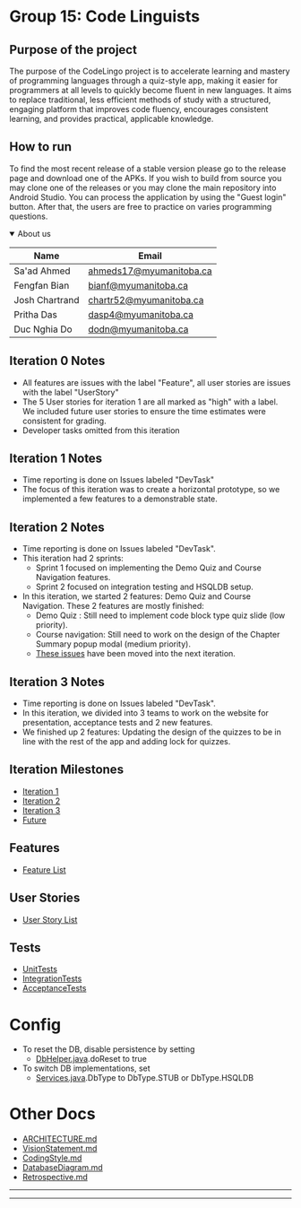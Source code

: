 # Group 15: Code Linguists

## Purpose of the project

The purpose of the CodeLingo project is to accelerate learning and mastery of programming languages through a quiz-style app, making it easier for programmers at all levels to quickly become fluent in new languages. It aims to replace traditional, less efficient methods of study with a structured, engaging platform that improves code fluency, encourages consistent learning, and provides practical, applicable knowledge.

##  How to run
To find the most recent release of a stable version please go to the release page and download one of the APKs. If you wish to build from source you may clone one of the releases or you may clone the main repository into Android Studio. You can process the application by using the "Guest login" button. After that, the users are free to practice on varies programming questions.

<details open>
<summary>About us</summary>

| Name | Email |
| ------ | ------ |
|   Sa'ad Ahmed     |     ahmeds17@myumanitoba.ca   |
|     Fengfan Bian   |     bianf@myumanitoba.ca   |
|   Josh Chartrand    |    chartr52@myumanitoba.ca   |
|    Pritha Das   |    dasp4@myumanitoba.ca  |
|   Duc Nghia Do   |     dodn@myumanitoba.ca   |

</details>



## Iteration 0 Notes
- All features are issues with the label "Feature", all user stories are issues with the label "UserStory"
- The 5 User stories for iteration 1 are all marked as "high" with a label. We included future user stories to ensure the time estimates were consistent for grading.
- Developer tasks omitted from this iteration

## Iteration 1 Notes
- Time reporting is done on Issues labeled "DevTask"
- The focus of this iteration was to create a horizontal prototype, so we implemented a few features to a demonstrable state.

## Iteration 2 Notes
- Time reporting is done on Issues labeled "DevTask".
- This iteration had 2 sprints:
    + Sprint 1 focused on implementing the Demo Quiz and Course Navigation features.
    + Sprint 2 focused on integration testing and HSQLDB setup.
- In this iteration, we started 2 features: Demo Quiz and Course Navigation. These 2 features are mostly finished:
    + Demo Quiz : Still need to implement code block type quiz slide (low priority).
    + Course navigation: Still need to work on the design of the Chapter Summary popup modal (medium priority).
    + [These issues](https://code.cs.umanitoba.ca/comp3350-winter2024/codelinguists-ao1-15/-/issues/?sort=created_date&state=opened&milestone_title=Iteration%203%20-%20CodeLingo&or%5Blabel_name%5D%5B%5D=Sprint%201%20-%20Iteration%202&or%5Blabel_name%5D%5B%5D=Sprint%202%20-%20Iteration2&first_page_size=100) have been moved into the next iteration.

## Iteration 3 Notes
- Time reporting is done on Issues labeled "DevTask".
- In this iteration, we divided into 3 teams to work on the website for presentation, acceptance tests and 2 new features.
- We finished up 2 features: Updating the design of the quizzes to be in line with the rest of the app and adding lock for quizzes.

## Iteration Milestones
- [Iteration 1](https://code.cs.umanitoba.ca/comp3350-winter2024/codelinguists-ao1-15/-/milestones/1#tab-issues)
- [Iteration 2](https://code.cs.umanitoba.ca/comp3350-winter2024/codelinguists-ao1-15/-/milestones/2#tab-issues)
- [Iteration 3](https://code.cs.umanitoba.ca/comp3350-winter2024/codelinguists-ao1-15/-/milestones/4#tab-issues)
- [Future](https://code.cs.umanitoba.ca/comp3350-winter2024/codelinguists-ao1-15/-/issues/?label_name%5B%5D=Feature)

## Features
- [Feature List](https://code.cs.umanitoba.ca/comp3350-winter2024/codelinguists-ao1-15/-/issues/?label_name%5B%5D=Feature)

## User Stories
- [User Story List](https://code.cs.umanitoba.ca/comp3350-winter2024/codelinguists-ao1-15/-/issues/?label_name%5B%5D=UserStory)

## Tests
- [UnitTests](https://code.cs.umanitoba.ca/comp3350-winter2024/codelinguists-ao1-15/-/blob/main/app/src/test/java/codelinguists/codelingo/unit_tests/AllUnitTests.java?ref_type=heads)
- [IntegrationTests](https://code.cs.umanitoba.ca/comp3350-winter2024/codelinguists-ao1-15/-/blob/main/app/src/test/java/codelinguists/codelingo/integration_tests/AllIntegrationTests.java?ref_type=heads)
- [AcceptanceTests](https://code.cs.umanitoba.ca/comp3350-winter2024/codelinguists-ao1-15/-/blob/main/app/src/test/java/codelinguists/codelingo/AllTests.java?ref_type=heads)


# Config
- To reset the DB, disable persistence by setting 
  - [DbHelper.java](app%2Fsrc%2Fmain%2Fjava%2FCodeLinguists%2Fcodelingo%2Fpersistence%2Futils%2FDbHelper.java).doReset to true
- To switch DB implementations, set 
  - [Services.java](app%2Fsrc%2Fmain%2Fjava%2FCodeLinguists%2Fcodelingo%2Fapplication%2FServices.java).DbType to DbType.STUB or DbType.HSQLDB

# Other Docs
 - [ARCHITECTURE.md](Docs/ARCHITECTURE.md)
 - [VisionStatement.md](Docs/VisionStatement.md)
 - [CodingStyle.md](Docs/CodingStyle.md)
 - [DatabaseDiagram.md](Docs/DatabaseDiagram.md)
 - [Retrospective.md](Docs/Retrospective.md)
- - -
- - -
<br>
